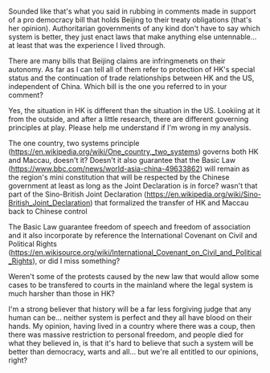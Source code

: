 #

Sounded like that's what you said in rubbing in comments made in support of a pro democracy bill that holds Beijing to their treaty obligations (that's her opinion). Authoritarian governments of any kind don't have to say which system is better, they just enact laws that make anything else untennable... at least that was the experience I lived through.

There are many bills that Beijing claims are infringmenets on their autonomy. As far as I can tell all of them refer to protection of HK's special status and the continuation of trade relationships between HK and the US, independent of China. Which bill is the one you referred to in your comment?

Yes, the situation in HK is different than the situation in the US. Lookiing at it from the outside, and after a little research, there are different governing principles at play. Please help me understand if I'm wrong in my analysis.

The one country, two systems principle (https://en.wikipedia.org/wiki/One_country,_two_systems) governs both HK and Maccau, doesn't it? Doesn't it also guarantee that the Basic Law (https://www.bbc.com/news/world-asia-china-49633862) will remain as the region's mini constitution that will be respected by the Chinese government at least as long as the Joint Declaration is in force? wasn't that part of the Sino-British Joint Declaration (https://en.wikipedia.org/wiki/Sino-British_Joint_Declaration) that formalized the transfer of HK and Maccau back to Chinese control

The Basic Law guarantee freedom of speech and freedom of association and it also incorporate by reference the International Covenant on Civil and Political Rights (https://en.wikisource.org/wiki/International_Covenant_on_Civil_and_Political_Rights), or did I miss something?

Weren't some of the protests caused by the new law that would allow some cases to be transfered to courts in the mainland where the legal system is much harsher than those in HK?

I'm a strong believer that history will be a far less forgiving judge that any human can be... neither system is perfect and they all have blood on their hands. My opinion, having lived in a country where there was a coup, then there was massive restriction to personal freedom, and people died for what they believed in, is that it's hard to believe that such a system will be better than democracy, warts and all... but we're all entitled to our opinions, right?
